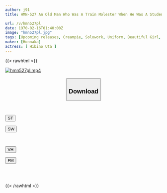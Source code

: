 ```yaml
---
author: j91
title: HMN-527 An Old Man Who Was A Train Molester When He Was A Student Remarries His Mother. From That Day On, Day After Day, I Was Made To Do My Bidding And Make Her My Pet Inside My Uniform... Hibino Uta

url: /v/hmn527pl
date: 1970-02-16T01:40:00Z
image: "hmn527pl.jpg"
tags: [Upcoming releases, Creampie, Solowork, Uniform, Beautiful Girl, Squirting, Drama	]
maker: [Honnaka]
actress: [ Hibino Uta ]
---
```



{{< rawhtml >}}

<div class="video" data-videoid="pending_link.html">
    <a href="javascript:;">
        <img src="/v/hmn527pl/hmn527pl.jpg" width="WIDTH" height="HEIGHT" alt="hmn527pl.mp4" loading="lazy">
    </a>
</div>

<script type="text/javascript" src="https://j91.asia/asset/on-demand-pend.js"></script>

<br>
  <link rel="stylesheet" href="https://j91.asia/asset/bs5.css">
  
  <center>
  <button class="btn btn-primary" type="button" data-bs-toggle="collapse" data-bs-target=".multi-collapse" aria-expanded="false" aria-controls="multiCollapseExample1 multiCollapseExample2"><h2>Download</h2></button></center>
</p>
<div class="row">
  <div class="col">
    <div class="collapse multi-collapse" id="multiCollapseExample1">
      <div class="card card-body">
	      	      <br>
<div class="buttons">  
<p><a href="https://j91.asia/pending_link.html" target="_blank"><button class="btn-hover color-3"><i class="fa fa-download"></i> ST</button></a></p>
<p><a href="https://j91.asia/pending_link.html" target="_blank"><button class="btn-hover color-2"><i class="fa fa-download"></i> SW</button></a></p></div>
    </div>
  </div>
</div>
  <div class="col">
    <div class="collapse multi-collapse" id="multiCollapseExample2">
      <div class="card card-body">
	      <br>
<div class="buttons">
<p><a href="https://j91.asia/pending_link.html" target="_blank"><button class="btn-hover color-9"><i class="fa fa-download"></i> VH</button></a></p>
<p><a href="https://j91.asia/pending_link.html"><button class="btn-hover color-8"><i class="fa fa-download"></i> FM</button></a></p></div>
<br><br>
      </div>
    </div>
  </div>
</div>

{{< /rawhtml >}}